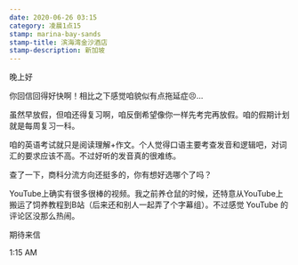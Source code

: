```yaml
---
date: 2020-06-26 03:15
category: 凌晨1点15
stamp: marina-bay-sands
stamp-title: 滨海湾金沙酒店
stamp-description: 新加坡
---
```


<p>
晚上好

你回信回得好快啊！相比之下感觉咱貌似有点拖延症😣…

虽然早放假，但咱还得复习啊，咱反倒希望像你一样先考完再放假。咱的假期计划就是每周复习一科。

咱的英语考试就只是阅读理解+作文。个人觉得口语主要考查发音和逻辑吧，对词汇的要求应该不高。不过好听的发音真的很难练。

查了一下，商科分流方向还挺多的，你有想好选哪个了吗？

YouTube上确实有很多很棒的视频。我之前养仓鼠的时候，还特意从YouTube上搬运了饲养教程到B站（后来还和别人一起弄了个字幕组）。不过感觉 YouTube 的评论区没那么热闹。

期待来信

1:15 AM




</p>